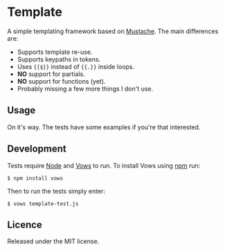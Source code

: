 Template
========

A simple templating framework based on [Mustache][#mustache]. The main
differences are:

 - Supports template re-use.
 - Supports keypaths in tokens.
 - Uses `{{$}}` instead of `{{.}}` inside loops.
 - __NO__ support for partials.
 - __NO__ support for functions (yet).
 - Probably missing a few more things I don't use.

[#mustache]: http://mustache.github.com/

Usage
-----

On it's way. The tests have some examples if you're that interested.

Development
-----------

Tests require [Node][#node] and [Vows][#vows] to run. To install Vows
using [npm][#npm] run:

    $ npm install vows

Then to run the tests simply enter:

    $ vows template-test.js

[#node]: http://nodejs.org/
[#vows]: http://vowsjs.org/
[#npm]:  http://npmjs.org/

Licence
-------

Released under the MIT license.

